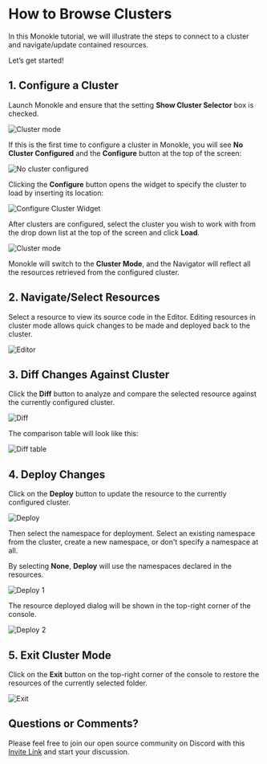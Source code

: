 # **How to Browse Clusters**

In this Monokle tutorial, we will illustrate the steps to connect to a cluster and navigate/update contained resources.

Let’s get started! 

## **1. Configure a Cluster**
 
Launch Monokle and ensure that the setting **Show Cluster Selector** box is checked.

![Cluster mode](img/cluster-selector-1.5.0.png)

If this is the first time to configure a cluster in Monokle, you will see **No Cluster Configured** and the **Configure** button at the top of the screen:

![No cluster configured](img/no-cluster-configured.png)

Clicking the **Configure** button opens the widget to specify the cluster to load by inserting its location:

![Configure Cluster Widget](img/configure-cluster.png)

After clusters are configured, select the cluster you wish to work with from the drop down list at the top of the screen and click **Load**.

![Cluster mode](img/cluster-mode-1-1.5.0.png)

Monokle will switch to the **Cluster Mode**, and the Navigator will reflect all the resources retrieved from the configured cluster. 

## **2. Navigate/Select Resources**

Select a resource to view its source code in the Editor. Editing resources in cluster mode allows quick changes to be made and deployed back to the cluster.

 ![Editor](img/editor-5-1.5.0.png)

## **3. Diff Changes Against Cluster**

Click the **Diff** button to analyze and compare the selected resource against the currently configured cluster.

![Diff](img/diff-7-1.5.0.png)

The comparison table will look like this:

![Diff table](img/diff-tble-8-1.5.0.png)

## **4. Deploy Changes**

Click on the **Deploy** button to update the resource to the currently configured cluster.

![Deploy](img/deploy-1.5.0.png)

Then select the namespace for deployment. Select an existing namespace from the cluster, create a new namespace, or don't specify a namespace at all.

By selecting **None**, **Deploy** will use the namespaces declared in the resources. 

![Deploy 1](img/deploy-1-1.5.0.png)

The resource deployed dialog will be shown in the top-right corner of the console.

![Deploy 2](img/deploy-2-1.5.0.png)

## **5. Exit Cluster Mode**

Click on the **Exit** button on the top-right corner of the console to restore the resources of the currently selected folder. 

 ![Exit](img/exit-9-1.5.0.png)
 
## **Questions or Comments?**

Please feel free to join our open source community on Discord with this [Invite Link](https://discord.gg/6zupCZFQbe) and start your discussion.
